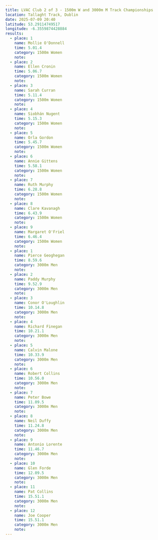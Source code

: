 ```yaml
---
title: LVAC Club 2 of 3 - 1500m W and 3000m M Track Championships
location: Tallaght Track, Dublin
date: 2025-07-09 20:40
latitude: 53.29114749517
longitude: -6.3559874428884
results:
  - place: 1
    name: Mollie O'Donnell
    time: 5.01.4
    category: 1500m Women
    note: 
  - place: 2
    name: Ellen Cronin
    time: 5.06.7
    category: 1500m Women
    note: 
  - place: 3
    name: Sarah Curran
    time: 5.11.4
    category: 1500m Women
    note: 
  - place: 4
    name: Siobhán Nugent
    time: 5.15.3
    category: 1500m Women
    note: 
  - place: 5
    name: Orla Gordon
    time: 5.45.7
    category: 1500m Women
    note: 
  - place: 6
    name: Annie Gittens
    time: 5.58.1
    category: 1500m Women
    note: 
  - place: 7
    name: Ruth Murphy
    time: 6.28.8
    category: 1500m Women
    note: 
  - place: 8
    name: Clare Kavanagh
    time: 6.43.9
    category: 1500m Women
    note: 
  - place: 9
    name: Margaret O'Friel
    time: 6.46.4
    category: 1500m Women
    note: 
  - place: 1
    name: Pierce Geoghegan
    time: 8.59.6
    category: 3000m Men
    note: 
  - place: 2
    name: Paddy Murphy
    time: 9.52.9
    category: 3000m Men
    note: 
  - place: 3
    name: Conor O'Loughlin
    time: 10.14.8
    category: 3000m Men
    note: 
  - place: 4
    name: Richard Finegan
    time: 10.21.1
    category: 3000m Men
    note: 
  - place: 5
    name: Calvin Malone
    time: 10.33.9
    category: 3000m Men
    note: 
  - place: 6
    name: Robert Collins
    time: 10.56.0
    category: 3000m Men
    note: 
  - place: 7
    name: Peter Bowe
    time: 11.09.5
    category: 3000m Men
    note: 
  - place: 8
    name: Neil Duffy
    time: 11.24.8
    category: 3000m Men
    note: 
  - place: 9
    name: Antonio Lorente
    time: 11.46.7
    category: 3000m Men
    note: 
  - place: 10
    name: Glen Forde
    time: 12.09.5
    category: 3000m Men
    note: 
  - place: 11
    name: Pat Collins
    time: 15.51.1
    category: 3000m Men
    note: 
  - place: 12
    name: Joe Cooper
    time: 15.51.1
    category: 3000m Men
    note: 
---
```

